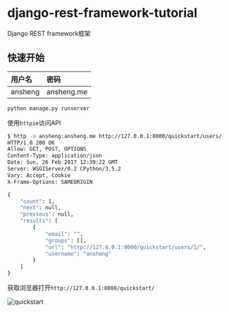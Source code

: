 # django-rest-framework-tutorial

Django REST framework框架

## 快速开始

|用户名|密码|
|:--|:--|
|ansheng|ansheng.me|

```bash
python manage.py runserver
```

使用`httpie`访问API

```bash
$ http -a ansheng:ansheng.me http://127.0.0.1:8000/quickstart/users/
HTTP/1.0 200 OK
Allow: GET, POST, OPTIONS
Content-Type: application/json
Date: Sun, 26 Feb 2017 12:39:22 GMT
Server: WSGIServer/0.2 CPython/3.5.2
Vary: Accept, Cookie
X-Frame-Options: SAMEORIGIN

{
    "count": 1,
    "next": null,
    "previous": null,
    "results": [
        {
            "email": "",
            "groups": [],
            "url": "http://127.0.0.1:8000/quickstart/users/1/",
            "username": "ansheng"
        }
    ]
}
```

获取浏览器打开`http://127.0.0.1:8000/quickstart/`

![quickstart](https://raw.githubusercontent.com/anshengme/django-rest-framework-tutorial/master/images/quickstart.png)